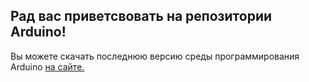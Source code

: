 ## Рад вас приветсвовать на репозитории Arduino!

Вы можете скачать последнюю версию среды программирования Arduino [на сайте.](https://www.arduino.cc/)



